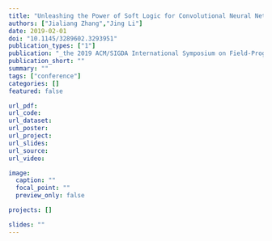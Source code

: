```yaml
---
title: "Unleashing the Power of Soft Logic for Convolutional Neural Network Acceleration via Product Quantization (Poster)"
authors: ["Jialiang Zhang","Jing Li"]
date: 2019-02-01
doi: "10.1145/3289602.3293951"
publication_types: ["1"]
publication: "_the 2019 ACM/SIGDA International Symposium on Field-Programmable Gate Arrays_"
publication_short: ""
summary: ""
tags: ["conference"]
categories: []
featured: false

url_pdf:
url_code:
url_dataset:
url_poster:
url_project:
url_slides:
url_source:
url_video:

image:
  caption: ""
  focal_point: ""
  preview_only: false

projects: []

slides: ""
---
```



